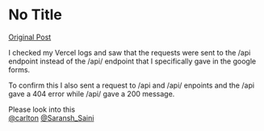 # No Title

[Original Post](https://discourse.onlinedegree.iitm.ac.in/t/169029/479)

<p>I checked my Vercel logs and saw that the requests were sent to the /api endpoint instead of the /api/ endpoint that I specifically gave in the google forms.</p>
<p>To confirm this I also sent a request to /api and /api/ enpoints and the /api gave a 404 error while /api/ gave a 200 message.</p>
<p>Please look into this<br>
<a class="mention" href="/u/carlton">@carlton</a>  <a class="mention" href="/u/saransh_saini">@Saransh_Saini</a></p>